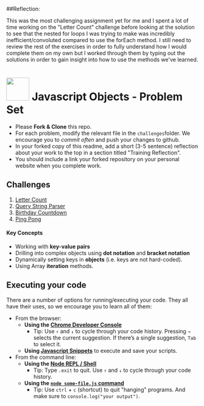 ##Reflection:

This was the most challenging assignment yet for me and I spent a lot of time working on the "Letter Count" challenge before looking at the solution to see that the nested for loops I was trying to make was incredibly inefficient/convoluted compared to use the forEach method. I still need to review the rest of the exercises in order to fully understand how I would complete them on my own but I worked through them by typing out the solutions in order to gain insight into how to use the methods we've learned.

# <img src="https://cloud.githubusercontent.com/assets/7833470/10899314/63829980-8188-11e5-8cdd-4ded5bcb6e36.png" height="60"> Javascript Objects - Problem Set

* Please **Fork & Clone** this repo.
* For each problem, modify the relevant file in the `challenges`folder. We encourage you to *commit often* and push your changes to github.
* In your forked copy of this readme, add a short (3-5 sentence) reflection about your work to the top in a section titled "Training Reflection".
* You should include a link your forked repository on your personal website when you complete work.

## Challenges
1. [Letter Count](/challenges/letter-count.js)
2. [Query String Parser](/challenges/query-string-parser.js)
3. [Birthday Countdown](/challenges/birthday-countdown.js)
4. [Ping Pong](/challenges/ping-pong.js)

#### Key Concepts
* Working with **key-value pairs**
* Drilling into complex objects using **dot notation** and **bracket notation**
* Dynamically setting keys in **objects** (i.e. keys are not hard-coded).
* Using Array **iteration** methods.

## Executing your code
There are a number of options for running/executing your code. They all have their uses, so we encourage you to learn all of them:

- From the browser:
    - **Using the [Chrome Developer Console](https://developers.google.com/web/tools/chrome-devtools/debug/console/console-ui?hl=en#opening-the-console)**
        * Tip: Use `↑` and `↓` to cycle through your code history. Pressing `→` selects the current suggestion. If there’s a single suggestion, `Tab` to select it.
    + **Using [Javascript Snippets](https://developers.google.com/web/tools/chrome-devtools/debug/snippets/)** to execute and save your scripts.
- From the command line:
    + **Using the [Node REPL / Shell](http://www.nodelabs.org/repl.html)**
        * Tip: Type `.exit` to quit. Use `↑` and `↓` to cycle through your code history.
    + **Using the [`node some-file.js` command](http://javascript.cs.lmu.edu/notes/commandlinejs/)**
        * Tip: Use `ctrl` + `c` (shortcut) to quit "hanging" programs. And make sure to `console.log("your output")`.
